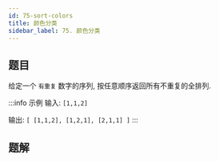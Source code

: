 ```yaml
---
id: 75-sort-colors
title: 颜色分类
sidebar_label: 75. 颜色分类
---
```


## 题目

给定一个 `有重复` 数字的序列, 按任意顺序返回所有不重复的全排列.

:::info 示例
输入: `[1,1,2]`

输出:
`[ [1,1,2], [1,2,1], [2,1,1] ]`
:::

## 题解

